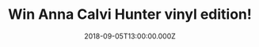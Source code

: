 ---
campaign-uuid: "c-29eb9ba8-5514-49cf-99e6-82f65833baa7"
type: "Competition"
category: "Music"
date: "2018-09-05T13:00:00.000Z"
end-date: "2018-10-05T23:59:00.000Z"
disable-form: false
is_promoted: false
has_entry_page: true
title: "Win Anna Calvi Hunter vinyl edition!"
competition-description: "<p>The third long player from from the BRIT award and double\
  \ Mercury Music Prize-nominated Anna Calvi is finally here and we have a copy of\
  \ Hunter, her brand new album on vinyl edition to one of our lucky members!</p>\n\
  <p>Are you Anna Calvi's biggest fan? Click below for a chance to win!</p>\n"
hero-header: "Win Anna Calvi Hunter vinyl edition!"
terms-confirmation: "N/A"
banner-img: "https://assets.expresslyapp.com/asset-dba0e88a-ecfa-49dc-afd5-f2109e0df16d.jpg"
logo-left-href: "aaa.nme.com"
logo-left-image: "https://assets.expresslyapp.com/asset-7e4b2002-1fcf-4950-8f24-382d654c58f3.jpg"
logo-left-title: "nme aaa"
bg-image-hero: "https://assets.expresslyapp.com/asset-7b6b83db-9fe1-442c-91da-098aca176283.jpg"
bg-image-first: "https://assets.expresslyapp.com/asset-1b7f1472-46a5-417c-9044-80152d01ec30.jpg"
section1-content: "<p>Produced by Nick Launay at Konk Studios in London with some\
  \ further production in LA, the album was recorded with Anna's band - Mally Harpaz\
  \ on various instruments and Alex Thomas on drums - with the addition of Adrian\
  \ Utley from Portishead on keys and Martyn Casey from The Bad Seeds on bass.</p>\n\
  <p>Hunter is the embodiment of the feeling of truly letting go. For the songwriter\
  \ and virtuosic guitarist, it was a catharsis, an opportunity to be more truthful\
  \ than ever!</p>\n<p>If you can't wait to listen her brand new hits! Enter the form\
  \ below for a chance to win this amazing album, Hunter on vinyl edition!</p>\n"
entry-title: "Win Anna Calvi Hunter vinyl edition!"
entry-content: "<p>Enter the draw to win Anna Calvi Hunter vinyl edition by completing\
  \ the form below before 23:59 on 5th of October 2018.</p>\n"
has-winner: false
prize-description: "Anna Calvi Hunter vinyl edition"
special-conditions: "Multiple entries are allowed up to one every day."
country-restrictions:
- "GB"
---